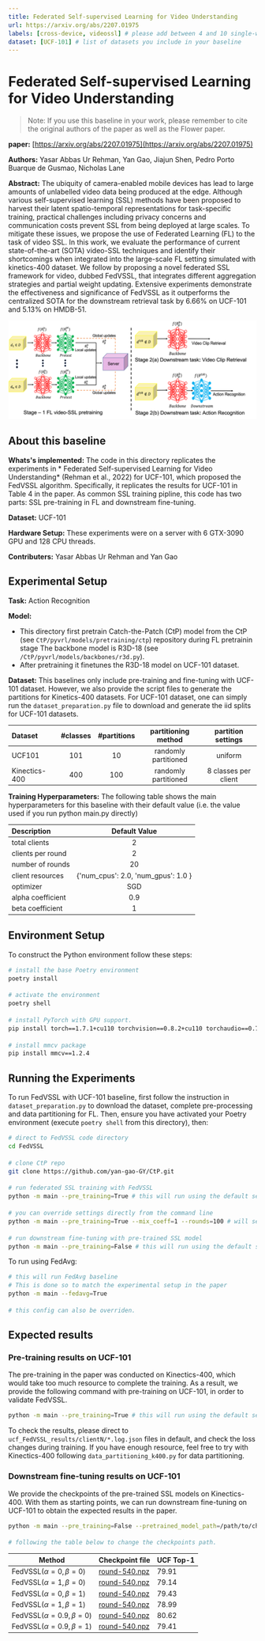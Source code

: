 ```yaml
---
title: Federated Self-supervised Learning for Video Understanding
url: https://arxiv.org/abs/2207.01975
labels: [cross-device, videossl] # please add between 4 and 10 single-word (maybe two-words) labels (e.g. "system heterogeneity", "image classification", "asynchronous", "weight sharing", "cross-silo")
dataset: [UCF-101] # list of datasets you include in your baseline
---
```


# Federated Self-supervised Learning for Video Understanding
> Note: If you use this baseline in your work, please remember to cite the original authors of the paper as well as the Flower paper.


**paper:** [https://arxiv.org/abs/2207.01975](https://arxiv.org/abs/2207.01975)


**Authors:** Yasar Abbas Ur Rehman, Yan Gao, Jiajun Shen, Pedro Porto Buarque de Gusmao, Nicholas Lane


**Abstract:** The ubiquity of camera-enabled mobile devices has lead to large amounts of unlabelled video data being produced at the edge. Although various self-supervised learning (SSL) methods have been proposed to harvest their latent spatio-temporal representations for task-specific training, practical challenges including privacy concerns and communication costs prevent SSL from being deployed at large scales. To mitigate these issues, we propose the use of Federated Learning (FL) to the task of video SSL. In this work, we evaluate the performance of current state-of-the-art (SOTA) video-SSL techniques and identify their shortcomings when integrated into the large-scale FL setting simulated with kinetics-400 dataset. We follow by proposing a novel federated SSL framework for video, dubbed FedVSSL, that integrates different aggregation strategies and partial weight updating. Extensive experiments demonstrate the effectiveness and significance of FedVSSL as it outperforms the centralized SOTA for the downstream retrieval task by 6.66% on UCF-101 and 5.13% on HMDB-51. 

![](docs/FVSSL.png)

## About this baseline

**Whats's implemented:** The code in this directory replicates the experiments in * Federated Self-supervised Learning for Video Understanding* (Rehman et al., 2022) for UCF-101, which proposed the FedVSSL algorithm. Specifically, it replicates the results for UCF-101 in Table 4 in the paper.
As common SSL training pipline, this code has two parts: SSL pre-training in FL and downstream fine-tuning.

**Dataset:** UCF-101

**Hardware Setup:** These experiments were on a server with 6 GTX-3090 GPU and 128 CPU threads. 

**Contributers:** Yasar Abbas Ur Rehman and Yan Gao

## Experimental Setup

**Task:** Action Recognition

**Model:** 
* This directory first pretrain Catch-the-Patch (CtP) model from the CtP (see `CtP/pyvrl/models/pretraining/ctp`) repository during FL pretrainin stage The backbone model is R3D-18 (see `/CtP/pyvrl/models/backbones/r3d.py`). 
* After pretraining it finetunes the R3D-18 model on UCF-101 dataset.

**Dataset:** This baselines only include pre-training and fine-tuning with UCF-101 dataset. However, we also provide the script files to generate the partitions for Kinetics-400 datasets. 
For UCF-101 dataset, one can simply run the `dataset_preparation.py` file to download and generate the iid splits for UCF-101 datasets.

| Dataset | #classes | #partitions | partitioning method |  partition settings  |
|:--------|:--------:|:-----------:| :---: |:--------------------:|
| UCF101  |   101    |     10      | randomly partitioned |       uniform        |
| Kinectics-400    |   400    |     100     | randomly partitioned | 8 classes per client |

**Training Hyperparameters:** The following table shows the main hyperparameters for this baseline with their default value (i.e. the value used if you run python main.py directly)

| Description        |            Default Value            |
|:-------------------|:-----------------------------------:|
| total clients      |                 2                  |
| clients per round  |                 2                  | 
| number of rounds	  |                 20                  | 
| client resources	  | {'num_cpus': 2.0, 'num_gpus': 1.0 } | 
| optimizer	  |                 SGD                  | 
| alpha coefficient	 |                 0.9                 | 
| beta coefficient	  |                  1                  | 

## Environment Setup
To construct the Python environment follow these steps:

```bash
# install the base Poetry environment
poetry install

# activate the environment
poetry shell

# install PyTorch with GPU support.
pip install torch==1.7.1+cu110 torchvision==0.8.2+cu110 torchaudio==0.7.2 -f https://download.pytorch.org/whl/torch_stable.html

# install mmcv package
pip install mmcv==1.2.4
```

## Running the Experiments
To run FedVSSL with UCF-101 baseline, first follow the instruction in `dataset_preparation.py` to download the dataset, complete pre-processing and data partitioning for FL.
Then, ensure you have activated your Poetry environment (execute `poetry shell` from this directory), then:

```bash
# direct to FedVSSL code directory
cd FedVSSL

# clone CtP repo
git clone https://github.com/yan-gao-GY/CtP.git

# run federated SSL training with FedVSSL
python -m main --pre_training=True # this will run using the default settings.

# you can override settings directly from the command line
python -m main --pre_training=True --mix_coeff=1 --rounds=100 # will set hyper-parameter alpha to 1 and the number of rounds to 100

# run downstream fine-tuning with pre-trained SSL model
python -m main --pre_training=False # this will run using the default settings.
```

To run using FedAvg:
```bash
# this will run FedAvg baseline
# This is done so to match the experimental setup in the paper
python -m main --fedavg=True

# this config can also be overriden.
```

## Expected results

### Pre-training results on UCF-101
The pre-training in the paper was conducted on Kinectics-400, which would take too much resource to complete the training.
As a result, we provide the following command with pre-training on UCF-101, in order to validate FedVSSL.

```bash
python -m main --pre_training=True # this will run using the default settings.
```

To check the results, please direct to `ucf_FedVSSL_results/clientN/*.log.json` files in default, and check the loss changes during training.
If you have enough resource, feel free to try with Kinectics-400 following `data_partitioning_k400.py` for data partitioning.

### Downstream fine-tuning results on UCF-101

We provide the checkpoints of the pre-trained SSL models on Kinectics-400.
With them as starting points, we can run downstream fine-tuning on UCF-101 to obtain the expected results in the paper.

```bash
python -m main --pre_training=False --pretrained_model_path=/path/to/checkpoints

# following the table below to change the checkpoints path.
```

| Method  | Checkpoint file                                                                                     | UCF Top-1 |
|---------|-----------------------------------------------------------------------------------------------------|-----------|
|FedVSSL$(\alpha=0, \beta=0)$ | [round-540.npz](https://drive.google.com/file/d/15EEIQay5FRBMloEzt1SQ8l8VjZFzpVNt/view?usp=sharing) | 79.91     |
|FedVSSL$(\alpha=1, \beta=0)$ | [round-540.npz](https://drive.google.com/file/d/1OUj8kb0ahJSKAZEB-ES94pOG5-fB-28-/view?usp=sharing) | 79.14     |
|FedVSSL$(\alpha=0, \beta=1)$ | [round-540.npz](https://drive.google.com/file/d/1N62kXPcLQ_tM45yd2kBYjNOskdHclwLM/view?usp=sharing) | 79.43     |
|FedVSSL$(\alpha=1, \beta=1)$ | [round-540.npz](https://drive.google.com/file/d/1SKb5aXjpVAeWbzTKMFN9rjHW_LQsmUXj/view?usp=sharing) | 78.99     |
|FedVSSL$(\alpha=0.9, \beta=0)$| [round-540.npz](https://drive.google.com/file/d/1W1oCnLXX0UJhQ4MlmRw-r7z5DTCeO75b/view?usp=sharing) | 80.62     |
|FedVSSL$(\alpha=0.9, \beta=1)$| [round-540.npz](https://drive.google.com/file/d/1BK-bbyunxTWNqs-QyOYiohaNv-t3-hYe/view?usp=sharing) | 79.41     |






